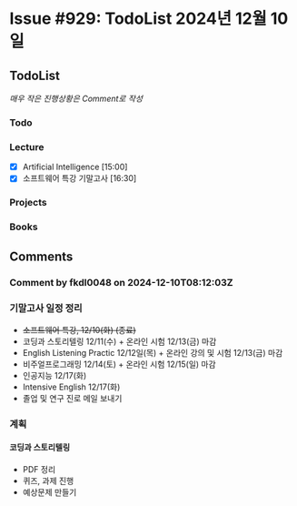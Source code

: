# Issue #929: TodoList 2024년 12월 10일

## TodoList

*매우 작은 진행상황은 Comment로 작성*

### Todo  

### Lecture

- [x] Artificial Intelligence [15:00]
- [x] 소프트웨어 특강 기말고사 [16:30]

### Projects

### Books


## Comments

### Comment by fkdl0048 on 2024-12-10T08:12:03Z

### 기말고사 일정 정리

- ~~소프트웨어 특강, 12/10(화) (종료)~~
- 코딩과 스토리텔링 12/11(수) + 온라인 시험 12/13(금) 마감
- English Listening Practic 12/12일(목) + 온라인 강의 및 시험 12/13(금) 마감
- 비주얼프로그래밍 12/14(토) + 온라인 시험 12/15(일) 마감
- 인공지능 12/17(화) 
- Intensive English 12/17(화)
- 졸업 및 연구 진로 메일 보내기

### 계획

#### 코딩과 스토리텔링

- PDF 정리
- 퀴즈, 과제 진행
- 예상문제 만들기

